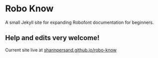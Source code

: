 # Robo Know
A small Jekyll site for expanding Robofont documentation for beginners.

## Help and edits very welcome!

Current site live at [shannpersand.github.io/robo-know](http://shannpersand.github.io/robo-know)
